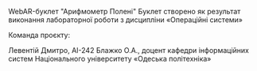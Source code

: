 WebAR-буклет "Арифмометр Полені"
Буклет створено як результат виконання лабораторної роботи з дисципліни «Операційні системи»

Команда проєкту:

Левентій Дмитро, АІ-242
Блажко О.А., доцент кафедри інформаційних систем Національного університету «Одеська політехніка»
